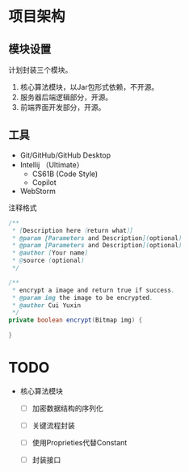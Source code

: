 # 项目架构

## 模块设置

计划封装三个模块。

1. 核心算法模块，以Jar包形式依赖，不开源。
2. 服务器后端逻辑部分，开源。
3. 前端界面开发部分，开源。

## 工具

- Git/GitHub/GitHub Desktop
- Intellij （Ultimate）
  - CS61B (Code Style)
  - Copilot
- WebStorm

注释格式

```java
/** 
 * [Description here（return what）]
 * @param [Parameters and Description](optional)
 * @param [Parameters and Description](optional)
 * @author [Your name]
 * @source (optional)
 */

/**
 * encrypt a image and return true if success.
 * @param img the image to be encrypted.
 * @author Cui Yuxin
 */
private boolean encrypt(Bitmap img) {
        
}
```

# TODO

- 核心算法模块

  - [ ] 加密数据结构的序列化

  - [ ] 关键流程封装

  - [ ] 使用Proprieties代替Constant
  - [ ] 封装接口
